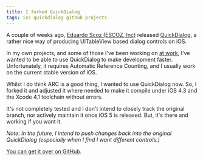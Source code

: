 ```yaml
---
title: I forked QuickDialog
tags: ios quickdialog github projects
---
```


A couple of weeks ago, [Eduardo Scoz (ESCOZ, Inc)](http://escoz.com/) released [QuickDialog](http://escoz.com/quickdialog-released/), a rather nice way of producing UITableView based dialog controls on iOS.

In my own projects, and some of those I've been working on [at work](http://nickcharlton.net/post/starting-at-rokk-media), I've wanted to be able to use QuickDialog to make development faster. Unfortunately, it requires Automatic Reference Counting, and I usually work on the current stable version of iOS.

Whilst I do think ARC is a good thing, I wanted to use QuickDialog now. So, I forked it and adjusted it where needed to make it compile under iOS 4.3 and the Xcode 4.1 toolchain without errors. 

It's not completely tested and I don't intend to closely track the original branch, nor actively maintain it once iOS 5 is released. But, it's there and working if you want it.

_Note: In the future, I intend to push changes back into the original QuickDialog (especially when I find I want different controls.)_

[You can get it over on GitHub](https://github.com/nickcharlton/QuickDialog/).

